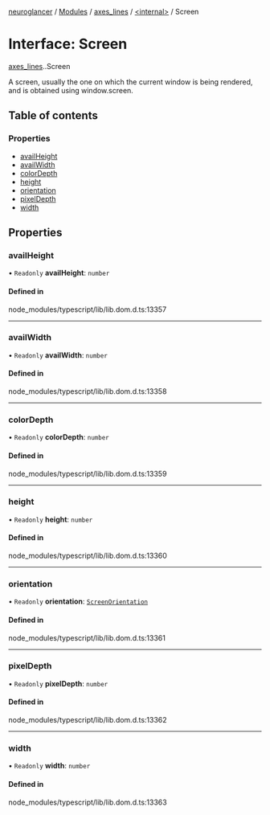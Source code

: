 [neuroglancer](../README.md) / [Modules](../modules.md) / [axes\_lines](../modules/axes_lines.md) / [<internal\>](../modules/axes_lines._internal_.md) / Screen

# Interface: Screen

[axes_lines](../modules/axes_lines.md).[<internal>](../modules/axes_lines._internal_.md).Screen

A screen, usually the one on which the current window is being rendered, and is obtained using window.screen.

## Table of contents

### Properties

- [availHeight](axes_lines._internal_.Screen.md#availheight)
- [availWidth](axes_lines._internal_.Screen.md#availwidth)
- [colorDepth](axes_lines._internal_.Screen.md#colordepth)
- [height](axes_lines._internal_.Screen.md#height)
- [orientation](axes_lines._internal_.Screen.md#orientation)
- [pixelDepth](axes_lines._internal_.Screen.md#pixeldepth)
- [width](axes_lines._internal_.Screen.md#width)

## Properties

### availHeight

• `Readonly` **availHeight**: `number`

#### Defined in

node_modules/typescript/lib/lib.dom.d.ts:13357

___

### availWidth

• `Readonly` **availWidth**: `number`

#### Defined in

node_modules/typescript/lib/lib.dom.d.ts:13358

___

### colorDepth

• `Readonly` **colorDepth**: `number`

#### Defined in

node_modules/typescript/lib/lib.dom.d.ts:13359

___

### height

• `Readonly` **height**: `number`

#### Defined in

node_modules/typescript/lib/lib.dom.d.ts:13360

___

### orientation

• `Readonly` **orientation**: [`ScreenOrientation`](../modules/axes_lines._internal_.md#screenorientation)

#### Defined in

node_modules/typescript/lib/lib.dom.d.ts:13361

___

### pixelDepth

• `Readonly` **pixelDepth**: `number`

#### Defined in

node_modules/typescript/lib/lib.dom.d.ts:13362

___

### width

• `Readonly` **width**: `number`

#### Defined in

node_modules/typescript/lib/lib.dom.d.ts:13363
